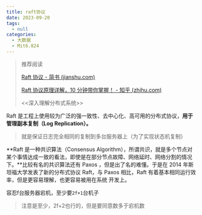 ```yaml
---
title: raft协议
date: 2023-09-20
tags: 
  - null
categories: 
  - 大数据
  - Mit6.824
---
```


> 推荐阅读
>
> [Raft 协议 - 简书 (jianshu.com)](https://www.jianshu.com/p/c9024d05887f)
>
> [Raft 协议原理详解，10 分钟带你掌握！ - 知乎 (zhihu.com)](https://zhuanlan.zhihu.com/p/488916891)
>
> <<深入理解分布式系统>>

Raft 是工程上使用较为广泛的强一致性、去中心化、高可用的分布式协议，**用于管理副本复制（Log Replication）。**

> 就是保证日志完全相同的复制到多台服务器上（为了实现状态机复制）

**Raft 是一种共识算法（Consensus Algorithm），所谓共识，就是多个节点对某个事情达成一致的看法，即使是在部分节点故障、网络延时、网络分割的情况下。**比较有名的共识算法还有 Paxos ，但是出了名的难懂。于是在 2014 年斯坦福大学发表了新的分布式协议 Raft，与 Paxos 相比，Raft 有着基本相同运行效率，但是更容易理解，也更容易被用在系统 开发上。



容忍f台服务器宕机，至少要`2f+1`台机子

> 注意是至少，2f+2也行的，但是要同意数多于宕机数 
